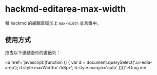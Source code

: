 # hackmd-editarea-max-width

替 hackmd 的編輯區域加上 `max-width` 並且置中。

## 使用方式

拖曳以下連結至你的書籤列：

<a href='javascript:(function () { var d = document.querySelect('.ui-edia-area'); d.style.maxWidth='758px'; d.style.margin='auto' })()'>Drag me</a>

